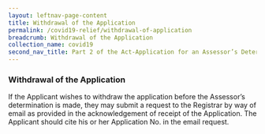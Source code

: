 ```yaml
---
layout: leftnav-page-content
title: Withdrawal of the Application
permalink: /covid19-relief/withdrawal-of-application
breadcrumb: Withdrawal of the Application
collection_name: covid19
second_nav_title: Part 2 of the Act-Application for an Assessor’s Determination
---
```

### Withdrawal of the Application ###

If the Applicant wishes to withdraw the application before the Assessor’s determination is made, they may submit a request to the Registrar by way of email as provided in the acknowledgement of receipt of the Application. The Applicant should cite his or her Application No. in the email request.

